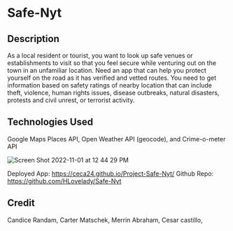 # Safe-Nyt

## Description
As a local resident or tourist, you want to look up safe venues or establishments to visit so that you feel secure while venturing out on the town in an unfamiliar location.
Need an app that can help you protect yourself on the road as it has verified and vetted routes.  You need to get information based on safety ratings of nearby location that can include theft, violence, human rights issues, disease outbreaks, natural disasters, protests and civil unrest, or terrorist activity.

## Technologies Used
Google Maps Places API, Open Weather API (geocode), and Crime-o-meter API

![Screen Shot 2022-11-01 at 12 44 29 PM](https://user-images.githubusercontent.com/112192098/199301918-14362f73-5816-4b64-a96e-cba32f34d6d2.png)

Deployed App:
https://ceca24.github.io/Project-Safe-Nyt/
Github Repo:
https://github.com/HLovelady/Safe-Nyt

## Credit
Candice Randam,
Carter Matschek,
Merrin Abraham,
Cesar castillo,